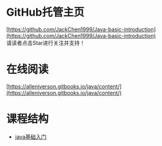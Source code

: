 # GitHub托管主页

[https://github.com/JackChen1999/Java-basic-introduction](https://github.com/JackChen1999/Java-basic-introduction)  
请读者点击Star进行关注并支持！

# 在线阅读

[https://alleniverson.gitbooks.io/java/content/](https://alleniverson.gitbooks.io/java/content/)

# 课程结构

* [java基础入门](dddd.md)

